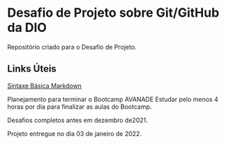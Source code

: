 # Desafio de Projeto sobre Git/GitHub da DIO
Repositório criado para o Desafio de Projeto.

## Links Úteis

[Sintaxe Básica Markdown](https://www.markdownguide.org/basic-syntax/)

Planejamento para terminar o Bootcamp AVANADE
Estudar pelo menos 4 horas por dia para finalizar as aulas do Bootcamp.

Desafios completos antes em dezembro de2021.

Projeto entregue no dia 03 de janeiro de 2022.
